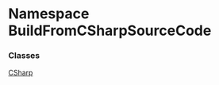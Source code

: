 ﻿# Namespace BuildFromCSharpSourceCode

### Classes

[CSharp](BuildFromCSharpSourceCode\.CSharp\.md)


